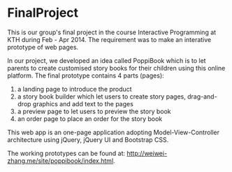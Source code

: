 FinalProject
============
This is our group's final project in the course Interactive Programming at KTH during Feb - Apr 2014. The requirement was to make an interative prototype of web pages. 

In our project, we developed an idea called PoppiBook which is to let parents to create customised story books for their children using this online platform. The final prototype contains 4 parts (pages):
1) a landing page to introduce the product
2) a story book builder which let users to create story pages, drag-and-drop graphics and add text to the pages
3) a preview page to let users to preview the story book
4) an order page to place an order for the story book

This web app is an one-page application adopting Model-View-Controller architecture using jQuery, jQuery UI and Bootstrap CSS.

The working prototypes can be found at: http://weiwei-zhang.me/site/poppibook/index.html.
